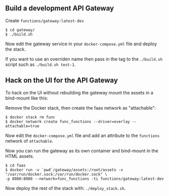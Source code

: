 ## Build a development API Gateway

Create `functions/gateway:latest-dev`

```
$ cd gateway/
$ ./build.sh
```

Now edit the gateway service in your `docker-compose.yml` file and deploy the stack.

If you want to use an overriden name then pass in the tag to the `./build.sh` script such as `./build.sh test-1`.

## Hack on the UI for the API Gateway

To hack on the UI without rebuilding the gateway mount the assets in a bind-mount like this:

Remove the Docker stack, then create the faas network as "attachable":

```
$ docker stack rm func
$ docker network create func_functions --driver=overlay --attachable=true
```

Now edit the `docker-compose.yml` file and add an attribute to the `functions` network of `attachable`.

Now you can run the gateway as its own container and bind-mount in the HTML assets.

```
$ cd faas
$ docker run -v `pwd`/gateway/assets:/root/assets -v "/var/run/docker.sock:/var/run/docker.sock" \
-p 8080:8080 --network=func_functions -ti functions/gateway:latest-dev
```

Now deploy the rest of the stack with:  `./deploy_stack.sh`.
